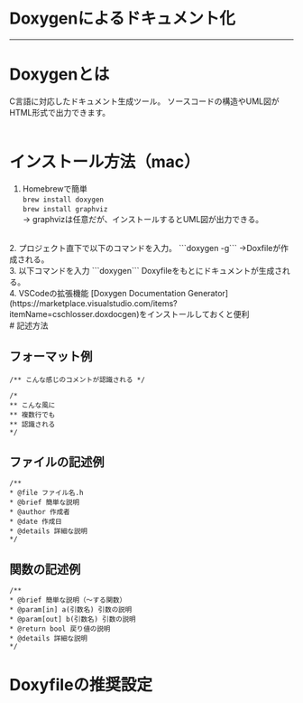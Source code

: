 # Doxygenによるドキュメント化
---
# Doxygenとは
C言語に対応したドキュメント生成ツール。
ソースコードの構造やUML図がHTML形式で出力できます。  
<br>
# インストール方法（mac） 
1. Homebrewで簡単  
```brew install doxygen```  
```brew install graphviz```  
→ graphvizは任意だが、インストールするとUML図が出力できる。  
<br>
2. プロジェクト直下で以下のコマンドを入力。  
```doxygen -g```  
→Doxfileが作成される。  
<br>
3. 以下コマンドを入力  
```doxygen```  
Doxyfileをもとにドキュメントが生成される。  
<br>
4. VSCodeの拡張機能  
[Doxygen Documentation Generator](https://marketplace.visualstudio.com/items?itemName=cschlosser.doxdocgen)をインストールしておくと便利  
<br>
# 記述方法  

## フォーマット例  
```
/** こんな感じのコメントが認識される */  
```
```
/*  
** こんな風に  
** 複数行でも  
** 認識される  
*/
```
## ファイルの記述例  
```
/**  
* @file ファイル名.h  
* @brief 簡単な説明  
* @author 作成者  
* @date 作成日  
* @details 詳細な説明  
*/  
```
## 関数の記述例  
```
/**  
* @brief 簡単な説明（～する関数）  
* @param[in] a(引数名) 引数の説明  
* @param[out] b(引数名) 引数の説明  
* @return bool 戻り値の説明  
* @details 詳細な説明  
*/  
```
# Doxyfileの推奨設定  